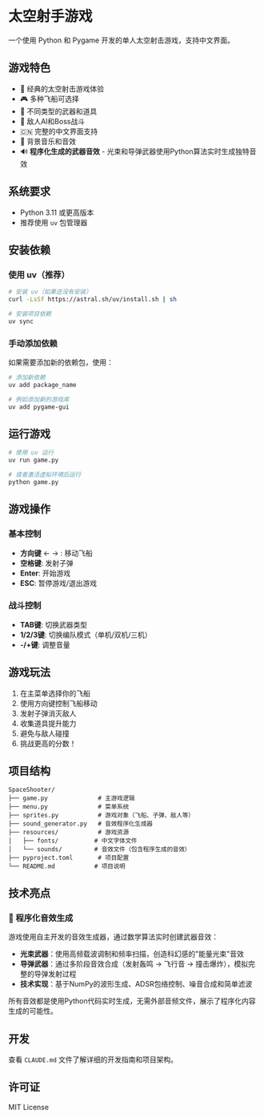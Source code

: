 # 太空射手游戏

一个使用 Python 和 Pygame 开发的单人太空射击游戏，支持中文界面。

## 游戏特色

- 🚀 经典的太空射击游戏体验
- 🎮 多种飞船可选择
- 🔫 不同类型的武器和道具
- 🎯 敌人AI和Boss战斗
- 🇨🇳 完整的中文界面支持
- 🎵 背景音乐和音效
- 🔊 **程序化生成的武器音效** - 光束和导弹武器使用Python算法实时生成独特音效

## 系统要求

- Python 3.11 或更高版本
- 推荐使用 `uv` 包管理器

## 安装依赖

### 使用 uv（推荐）

```bash
# 安装 uv（如果还没有安装）
curl -LsSf https://astral.sh/uv/install.sh | sh

# 安装项目依赖
uv sync
```

### 手动添加依赖

如果需要添加新的依赖包，使用：

```bash
# 添加新依赖
uv add package_name

# 例如添加新的游戏库
uv add pygame-gui
```

## 运行游戏

```bash
# 使用 uv 运行
uv run game.py

# 或者激活虚拟环境后运行
python game.py
```

## 游戏操作

### 基本控制
- **方向键** ← → : 移动飞船
- **空格键**: 发射子弹
- **Enter**: 开始游戏
- **ESC**: 暂停游戏/退出游戏

### 战斗控制
- **TAB键**: 切换武器类型
- **1/2/3键**: 切换编队模式（单机/双机/三机）
- **-/+键**: 调整音量

## 游戏玩法

1. 在主菜单选择你的飞船
2. 使用方向键控制飞船移动
3. 发射子弹消灭敌人
4. 收集道具提升能力
5. 避免与敌人碰撞
6. 挑战更高的分数！

## 项目结构

```
SpaceShooter/
├── game.py              # 主游戏逻辑
├── menu.py              # 菜单系统
├── sprites.py           # 游戏对象（飞船、子弹、敌人等）
├── sound_generator.py   # 音效程序化生成器
├── resources/           # 游戏资源
│   ├── fonts/          # 中文字体文件
│   └── sounds/         # 音效文件（包含程序生成的音效）
├── pyproject.toml       # 项目配置
└── README.md           # 项目说明
```

## 技术亮点

### 🎼 程序化音效生成
游戏使用自主开发的音效生成器，通过数学算法实时创建武器音效：

- **光束武器**：使用高频载波调制和频率扫描，创造科幻感的"能量光束"音效
- **导弹武器**：通过多阶段音效合成（发射轰鸣 → 飞行音 → 撞击爆炸），模拟完整的导弹发射过程
- **技术实现**：基于NumPy的波形生成、ADSR包络控制、噪音合成和简单滤波

所有音效都是使用Python代码实时生成，无需外部音频文件，展示了程序化内容生成的可能性。

## 开发

查看 `CLAUDE.md` 文件了解详细的开发指南和项目架构。

## 许可证

MIT License